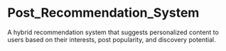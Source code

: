 # Post_Recommendation_System
A hybrid recommendation system that suggests personalized content to users based on their interests, post popularity, and discovery potential.
